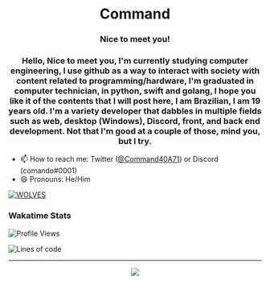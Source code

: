 <h1 align="center">Command</h1>
<h3 align="center">Nice to meet you!</h3>
<h3 align="center">Hello, Nice to meet you, I'm currently studying computer engineering, I use github as a way to interact with society with content related to programming/hardware, I'm graduated in computer technician, in python, swift and golang, I hope you like it of the contents that I will post here, I am Brazilian, I am 19 years old. I'm a variety developer that dabbles in multiple fields such as web, desktop (Windows), Discord, front, and back end development. Not that I'm good at a couple of those, mind you, but I try.</h3>


- 📫 How to reach me: Twitter ([@Command40A71](https://twitter.com/Command40A71)) or Discord (comando#0001)
- 😄 Pronouns: He/Him

[![WOLVES](https://img.youtube.com/vi/3sTHxSbRHqc/0.jpg)](https://www.youtube.com/watch?v=3sTHxSbRHqc)


### Wakatime Stats

<!--START_SECTION:waka-->
![Profile Views](http://img.shields.io/badge/Profile%20Views-32034-blue)

![Lines of code](https://img.shields.io/badge/From%20Hello%20World%20I%27ve%20Written-319740%20lines%20of%20code-blue) 

<!--END_SECTION:waka-->

---
<p align="center">
  <a href="https://github.com/ryo-ma/github-profile-trophy">
    <img align="center" src="https://github-profile-trophy.vercel.app/?username=ryo-ma&theme=gruvbox">
  </a>
</p>
